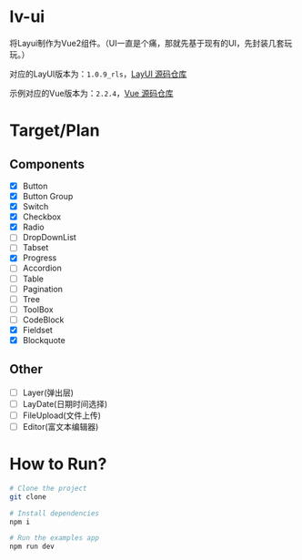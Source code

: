 # lv-ui
将Layui制作为Vue2组件。（UI一直是个痛，那就先基于现有的UI，先封装几套玩玩。）

对应的LayUI版本为：`1.0.9_rls`，[LayUI 源码仓库](https://github.com/sentsin/layui)

示例对应的Vue版本为：`2.2.4`，[Vue 源码仓库](https://github.com/vuejs/vue)

# Target/Plan

## Components

- [x] Button
- [x] Button Group
- [x] Switch
- [x] Checkbox
- [x] Radio
- [ ] DropDownList
- [ ] Tabset 
- [x] Progress
- [ ] Accordion 
- [ ] Table
- [ ] Pagination
- [ ] Tree
- [ ] ToolBox
- [ ] CodeBlock
- [x] Fieldset
- [x] Blockquote

## Other

- [ ] Layer(弹出层)
- [ ] LayDate(日期时间选择)
- [ ] FileUpload(文件上传)
- [ ] Editor(富文本编辑器)

# How to Run?

```bash
# Clone the project
git clone 

# Install dependencies
npm i 

# Run the examples app
npm run dev
```
